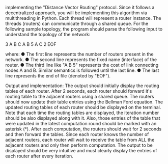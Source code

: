 implementing the "Distance Vector Routing" protocol. Since it follows a decentralized approach, you will be implementing this algorithm via multithreading in Python. Each thread will represent a router instance. The threads (routers) can communicate through a shared queue.
For the following sample topology,
the program should parse the following input to understand the topology of the network:

3
A B C
A B 5
A C 2
EOF

where:
● The first line represents the number of routers present in the network.
● The second line represents the fixed name (interface) of the router.
● The third line like "A B 5" represents the cost of link connecting nodes A and B. Similar semantics is followed until the last line.
● The last line represents the end of file (denoted by "EOF").

Output and implementation:
The output should initially display the routing tables of each router.
After 2 seconds, each router should forward it's routing table to the adjacent routers using a shared queue.
The routers should now update their table entries using the Bellman Ford equation.
The updated routing tables of each router should be displayed on the terminal.
Note that each time the routing tables are displayed, the iteration number should be also displayed along with it. Also, those entries of the table that were updated in the latest computation round should be marked with an asterisk (*).
After each computation, the routers should wait for 2 seconds and then forward the tables.
Since each router knows the number of adjacent routers, each router will wait to receive the table from ALL the adjacent routers and only then perform computation.
The output to be displayed should be very intuitive and must clearly display the entries of each router after every iteration.
